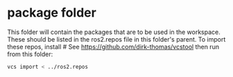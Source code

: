 # package folder

This folder will contain the packages that are to be used in the workspace. These should be listed in the ros2.repos file in this folder's parent. To import these repos, install # See https://github.com/dirk-thomas/vcstool then run from this folder:
```bash
vcs import < ../ros2.repos
```
